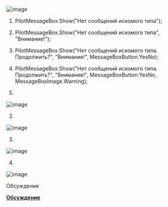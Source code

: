 ![image](https://github.com/e-redun/AsconPilotMessageBox/assets/74231361/ef607d65-7c1a-4cde-ab52-f2c5640e3e1d)

1. PilotMessageBox.Show("Нет сообщений искомого типа");
2. PilotMessageBox.Show("Нет сообщений искомого типа",
                         "Внимание!");
3. PilotMessageBox.Show("Нет сообщений искомого типа. Продолжить?",
                         "Внимание!",
                          MessageBoxButton.YesNo);
4. PilotMessageBox.Show("Нет сообщений искомого типа. Продолжить?",
                         "Внимание!",
                         MessageBoxButton.YesNo,
                         MessageBoxImage.Warning);

1.
![image](https://github.com/e-redun/AsconPilotMessageBox/assets/74231361/c87840a0-1f03-4e9c-81db-ee80184fffe4)

2.
![image](https://github.com/e-redun/AsconPilotMessageBox/assets/74231361/b754ac9b-f5a9-40e3-b4c4-ba5fd8ff0c66)

3.
![image](https://github.com/e-redun/AsconPilotMessageBox/assets/74231361/192e6877-721a-40e1-a92a-c5deac72a70b)

4.
![image](https://github.com/e-redun/AsconPilotMessageBox/assets/74231361/5b6728ff-e68c-46a6-bd25-74ed7c8c3732)

Обсуждение

<a href="https://asconpilot.livejournal.com/853.html"><b>Обсуждение</b></a>
